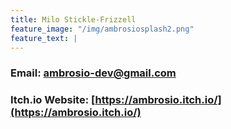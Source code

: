 ```yaml
---
title: Milo Stickle-Frizzell
feature_image: "/img/ambrosiosplash2.png"
feature_text: |
---
```


### Email: [ambrosio-dev@gmail.com](mailto:ambrosio-dev@gmail.com)
### Itch.io Website: [https://ambrosio.itch.io/](https://ambrosio.itch.io/)
